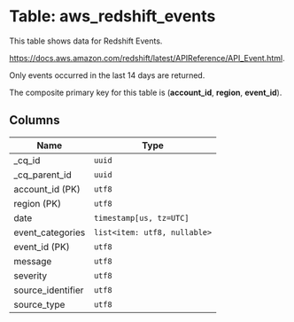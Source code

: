 # Table: aws_redshift_events

This table shows data for Redshift Events.

https://docs.aws.amazon.com/redshift/latest/APIReference/API_Event.html.

Only events occurred in the last 14 days are returned.

The composite primary key for this table is (**account_id**, **region**, **event_id**).

## Columns

| Name          | Type          |
| ------------- | ------------- |
|_cq_id|`uuid`|
|_cq_parent_id|`uuid`|
|account_id (PK)|`utf8`|
|region (PK)|`utf8`|
|date|`timestamp[us, tz=UTC]`|
|event_categories|`list<item: utf8, nullable>`|
|event_id (PK)|`utf8`|
|message|`utf8`|
|severity|`utf8`|
|source_identifier|`utf8`|
|source_type|`utf8`|
